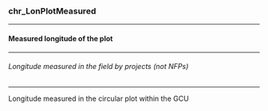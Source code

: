 ### chr_LonPlotMeasured



------
#### Measured longitude of the plot



------
###### Longitude measured in the field by projects (not NFPs)



------
Longitude measured in the circular plot within the GCU